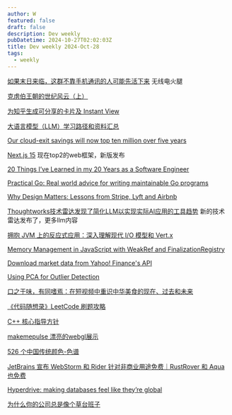 ```yaml
---
author: W
featured: false
draft: false
description: Dev weekly
pubDatetime: 2024-10-27T02:02:03Z
title: Dev weekly 2024-Oct-28
tags:
  - weekly
---
```


[如果末日来临，这群不靠手机通讯的人可能先活下来](https://mp.weixin.qq.com/s?__biz=MjgzMTAwODI0MA%3D%3D&abtest_cookie=AAACAA%3D%3D&ascene=56&chksm=9a34cdb3396d8f0e1e33499ab74d7dbacb5a6fdffd253491e9c7dc6d070bc9408dfeba3b5153&clicktime=1729324782&countrycode=CN&devicetype=android-34&enterid=1729324782&exportkey=n_ChQIAhIQ5rluZP3FWtFpGABkebV1%2BRLhAQIE97dBBAEAAAAAAF%2FtLksoKSAAAAAOpnltbLcz9gKNyK89dVj08p11bkR%2BQzBP1kk8bHro7vec13cnkODiSaGEgJqObB96Ow%2F%2B59o5xrsjDkK5oYXHA7ipJylVk9lPDj67BxbEyQXifbBjp7SG1PDnnH%2FhpOdn3Xb%2F%2FWCEigqcaaPf7bxbnXty0HabsQAcbAlAfEXz1%2B0lYU9fTgEPn0s6KVFi4CC7IyNi0Pq6s2%2B9UpIz6IThnlX4gAUScf2AKqOyH4CxYtnj1XlsyhuCu7dmKbfB201NO2jCUZYHuykFlw%3D%3D&fasttmpl_flag=0&fasttmpl_fullversion=7432307-zh_CN-zip&fasttmpl_type=0&finder_biz_enter_id=4&flutter_pos=1&idx=1&lang=zh_CN&mid=2652375174&nettype=WIFI&pass_ticket=kCesj60PFPK03gJCW27MqVKPa5%2B4u0%2FVrnEK4KpdOY9%2BqRQFwO4pCGKNGi8Dlnpo&ranksessionid=1729324372&realreporttime=1729324782282&scene=90&sessionid=1729324379&sn=e7a3df5fe480f943bb812c384740e9bf&subscene=93&utm_source=pocket_shared&version=28003533&wx_header=3&xtrack=1) 无线电火腿

[克虏伯王朝的世纪风云（上）](https://mp.weixin.qq.com/s?__biz=MzA5NzIwNTkzMw%3D%3D&abtest_cookie=AAACAA%3D%3D&ascene=3&chksm=8a2780bc2dc3340831f30096327e758e0cc17b9d585685ed2ad480fe2bd23c15cebdc59b00a3&clicktime=1729333020&countrycode=CN&devicetype=android-34&enterid=1729333020&exportkey=n_ChQIAhIQqOyzUhJ5p5wOzgeyWcqtzBLjAQIE97dBBAEAAAAAAFPqDM4YU10AAAAOpnltbLcz9gKNyK89dVj0p3%2BP8vKnerLH6i1rvv%2BMo1gj0wBosNY3SrRPdVIqSc0d43DDT6j4RyWBtc716aN5nQA3HNn4Fey30Gtmx4Uv4wa511gjqJZEZnBWrP%2B1iVSGy3I8rWwj0qzAii3OaBK1KdSLk4zeak3r9aBGNhIwY0YgHUCjRhkJZ38qqea3nK7a2ECYx9Ypbzx2xIFEfRmiKmYPnKKw3DXzQ3dKMa%2BqbEzzm3l88QszJGJSHfyEd2V3cG%2BdwS56boFixd1F&fasttmpl_flag=0&fasttmpl_fullversion=7432307-zh_CN-zip&fasttmpl_type=0&idx=1&lang=zh_CN&mid=2651131398&nettype=WIFI&pass_ticket=X3QsFduSr9wSFtNFfoXqsTWn%2BzDVBpQZDGXztoopsWVOD1iauKK%2B2O6Kb0EYnsRt&realreporttime=1729333020378&scene=126&session_us=gh_a073f1894654&sessionid=1729332178&sn=b1a7b710fb1bdb00cdb355a71ca7b8ad&subscene=10000&utm_source=pocket_shared&version=28003533&wx_header=3)

[为知乎生成可分享的卡片及 Instant View](https://github.com/frostming/fxzhihu)

[大语言模型（LLM）学习路径和资料汇总](https://github.com/ninehills/blog/issues/97)

[Our cloud-exit savings will now top ten million over five years](https://world.hey.com/dhh/our-cloud-exit-savings-will-now-top-ten-million-over-five-years-c7d9b5bd)

[Next.js 15](https://nextjs.org/blog/next-15) 现在top2的web框架，新版发布

[20 Things I’ve Learned in my 20 Years as a Software Engineer](https://www.simplethread.com/20-things-ive-learned-in-my-20-years-as-a-software-engineer/)

[Practical Go: Real world advice for writing maintainable Go programs](https://dave.cheney.net/practical-go/presentations/qcon-china.html)

[Why Design Matters: Lessons from Stripe, Lyft and Airbnb](https://www.youtube.com/watch?v=CKfERe55CeA)

[Thoughtworks技术雷达发现了简化LLM以实现实际AI应用的工具趋势](https://mp.weixin.qq.com/s?__biz=MjM5MjY3OTgwMA%3D%3D&abtest_cookie=AAACAA%3D%3D&ascene=56&chksm=bcac331f9202823b41f0f1473d34aba956b94b8baec4248243c6ddb0b6fb56a56d168e1e65d7&clicktime=1729742433&countrycode=CN&devicetype=android-34&enterid=1729742433&exportkey=n_ChQIAhIQiF%2BvhjfI7xkMQMPsOcNxuRLjAQIE97dBBAEAAAAAAPf2Ogi857QAAAAOpnltbLcz9gKNyK89dVj0KXPn7yQX90szIGMgADwcgNalCTMj6WSg7Vjd9qXWgkL2TnO7gRRg8faT9sW8vgZbbG7CqlvYoBLDCMXY5GOIrjFwX2EoRvgA7EZgsA0xcI96ZIDFcLey9dBmZFBxnprDPUitL7B06jHADXJ2%2BsBVmZuAc52VBU5D4MVpHRqcbHaRgPoH6Ew3sfkSMb4DVW%2B9OJr4G0p4d13E05q51QAwhdbN0vFTH6Usc5bLk4ACW%2Ff3IYjWfUJS83t7MKUt&fasttmpl_flag=0&fasttmpl_fullversion=7439798-zh_CN-zip&fasttmpl_type=0&finder_biz_enter_id=4&flutter_pos=3&idx=1&lang=zh_CN&mid=2652488013&nettype=WIFI&pass_ticket=yAtckzu5iBkr%2BJpyPhw2SNLzjP5hHhEoSveRmA1Xbj0ecptn4CQLLCPTUPSpyoW%2F&ranksessionid=1729742380&realreporttime=1729742433420&scene=90&session_us=gh_07db88683e6c&sessionid=1729742408&sn=aa0c2fdf42c87f2f32dfb69ea8caf7f5&subscene=93&utm_source=pocket_shared&version=28003536&wx_header=3&xtrack=1) 新的技术雷达发布了，更多llm内容

[拥抱 JVM 上的反应式应用：深入理解现代 I/O 模型和 Vert.x](https://www.infoq.cn/article/Cs1QzZ7BZj74lUdRxXDT)

[Memory Management in JavaScript with WeakRef and FinalizationRegistry](https://jsdev.space/memory-management-js/)

[Download market data from Yahoo! Finance's API](https://github.com/ranaroussi/yfinance)

[Using PCA for Outlier Detection](https://towardsdatascience.com/using-pca-for-outlier-detection-afecab4d2b78)

[口之于味，有同嗜焉：在短视频中重识中华美食的现在、过去和未来](https://sspai.com/post/92654)

[《代码随想录》LeetCode 刷题攻略](https://github.com/youngyangyang04/leetcode-master)

[C++ 核心指导方针](https://github.com/lynnboy/CppCoreGuidelines-zh-CN/blob/master/CppCoreGuidelines-zh-CN.md)

[makemepulse 漂亮的webgl展示](https://2019.makemepulse.com/)

[526 个中国传统颜色-色谱](https://www.figma.com/community/file/1063024145039495423/526)

[JetBrains 宣布 WebStorm 和 Rider 针对非商业用途免费｜RustRover 和 Aqua 也免费](https://www.appinn.com//jetbrains-webstorm-rider)

[Hyperdrive: making databases feel like they’re global](https://blog.cloudflare.com/hyperdrive-making-regional-databases-feel-distributed/)

[为什么你的公司总是像个草台班子](https://mp.weixin.qq.com/s?__biz=MjM5NjM5MjQ4MQ%3D%3D&abtest_cookie=AAACAA%3D%3D&ascene=56&chksm=bcca1d45a082d8b49cf49c794536b6c14cb07225727b6a10e287db2ea1bb0e7f42b1cba2b278&clicktime=1729236182&countrycode=CN&devicetype=android-34&enterid=1729236182&exportkey=n_ChQIAhIQIULnroRCU7oiba4DkjdRHRLjAQIE97dBBAEAAAAAAKR3F43eR94AAAAOpnltbLcz9gKNyK89dVj0Mu%2FZacRKxlPHqMLxvg1%2FPee1DugsWPlcYl7aBqcSZgeR4WmZU%2Fx%2BDU7eXVl41mTWWihvYP8%2FspjpOnx1BwWg35zSgO6uiIUgofpnAllbVtd494L2gzYZ7Iw2n4qTh5TZiCf5UX1GBQvOnUWkJD0ikTWEv%2BmxbJXhgvCd2lkH8rQYdHQw6sw%2Bkb2iEff8CTX6al%2BP3JD7%2FFlRCZ5KovdPbH05eCd%2B2TuTiiJaKGoG3m2QNuoIkKbVdhfWxgUD&fasttmpl_flag=0&fasttmpl_fullversion=7432022-zh_CN-zip&fasttmpl_type=0&finder_biz_enter_id=4&flutter_pos=38&idx=1&lang=zh_CN&mid=2651752647&nettype=3gnet&pass_ticket=NzZqFMLnnwkDe2vNhO7%2BG%2Fh%2BYtG04e3b%2BzL59T%2BfNO2C1HAYpPpj%2Bubgz8IeqEzR&ranksessionid=1729235704&realreporttime=1729236182131&scene=90&session_us=gh_cc764ea0efaa&sessionid=1729235711&sn=65b7564790230f85b78124ddcd3a971e&subscene=93&utm_source=pocket_shared&version=28003533&wx_header=3&xtrack=1)

[]()

[]()

[]()

[]()

[]()

[]()

[]()

[]()

[]()

[]()

[]()

[]()

[]()

[]()

[]()

[]()

[]()

[]()

[]()

[]()

[]()

[]()

[]()

[]()

[]()

[]()

[]()

[]()

[]()

[]()

[]()

[]()

[]()

[]()

[]()

[]()

[]()

[]()

[]()

[]()

[]()

[]()

[]()

[]()

[]()

[]()

[]()

[]()

[]()

[]()

[]()

[]()

[]()

[]()

[]()

[]()

[]()

[]()

[]()

[]()

[]()

[]()

[]()

[]()

[]()

[]()

[]()

[]()

[]()

[]()

[]()

[]()

[]()

[]()

[]()

[]()

[]()

[]()

[]()

[]()

[]()

[]()

[]()

[]()

[]()

[]()

[]()

[]()

[]()

[]()

[]()

[]()

[]()

[]()

[]()

[]()

[]()

[]()

[]()

[]()

[]()

[]()

[]()

[]()

[]()

[]()

[]()

[]()

[]()

[]()

[]()

[]()

[]()

[]()

[]()

[]()

[]()

[]()

[]()

[]()

[]()

[]()

[]()

[]()

[]()

[]()

[]()

[]()

[]()

[]()

[]()

[]()

[]()

[]()

[]()

[]()

[]()

[]()

[]()

[]()

[]()

[]()

[]()

[]()

[]()

[]()

[]()

[]()

[]()

[]()

[]()

[]()

[]()

[]()

[]()

[]()

[]()

[]()

[]()

[]()

[]()

[]()

[]()

[]()

[]()

[]()

[]()

[]()

[]()

[]()

[]()

[]()

[]()

[]()

[]()

[]()

[]()

[]()

[]()

[]()

[]()

[]()

[]()

[]()

[]()

[]()

[]()

[]()

[]()

[]()

[]()

[]()

[]()

[]()

[]()

[]()

[]()

[]()

[]()

[]()

[]()

[]()

[]()

[]()

[]()

[]()

[]()

[]()

[]()

[]()

[]()

[]()

[]()

[]()

[]()

[]()

[]()

[]()

[]()

[]()

[]()

[]()

[]()

[]()

[]()

[]()

[]()

[]()

[]()

[]()

[]()

[]()

[]()

[]()

[]()

[]()

[]()

[]()

[]()

[]()

[]()

[]()

[]()

[]()

[]()

[]()

[]()

[]()
